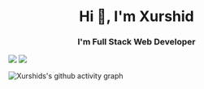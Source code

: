 <h1 align="center">Hi 👋, I'm Xurshid</h1>
<h3 align="center">I'm Full Stack Web Developer</h3>

<img src="https://github-readme-stats.vercel.app/api/top-langs/?username=uzregxurshid&hide=html&layout=compact&theme=gotham"/>
<img src="https://github-readme-stats.vercel.app/api?username=uzregxurshid&theme=gotham&show_icons=true"/>






![Xurshids's github activity graph](https://activity-graph.herokuapp.com/graph?username=uzregxurshid&theme=react-dark)
